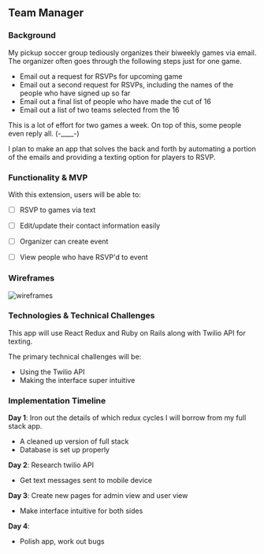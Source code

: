 ## Team Manager

### Background

My pickup soccer group tediously organizes their biweekly games via email. The organizer often goes through the following steps just for one game.

- Email out a request for RSVPs for upcoming game
- Email out a second request for RSVPs, including the names of the people who have signed up so far
- Email out a final list of people who have made the cut of 16
- Email out a list of two teams selected from the 16

This is a lot of effort for two games a week. On top of this, some people even reply all.  (-____-)

I plan to make an app that solves the back and forth by automating a portion of the emails and providing a texting option for players to RSVP.

### Functionality & MVP

With this extension, users will be able to:

- [ ] RSVP to games via text
- [ ] Edit/update their contact information easily
- [ ] Organizer can create event
- [ ] View people who have RSVP'd to event


### Wireframes

![wireframes](http://res.cloudinary.com/ashcon/image/upload/v1474277212/Github/Group_Page_Home.png)

### Technologies & Technical Challenges

This app will use React Redux and Ruby on Rails along with Twilio API for texting.

The primary technical challenges will be:

- Using the Twilio API
- Making the interface super intuitive

### Implementation Timeline

**Day 1**: Iron out the details of which redux cycles I will borrow from my full stack app.

- A cleaned up version of full stack
- Database is set up properly

**Day 2**: Research twilio API

- Get text messages sent to mobile device

**Day 3**: Create new pages for admin view and user view

- Make interface intuitive for both sides

**Day 4**:

- Polish app, work out bugs
